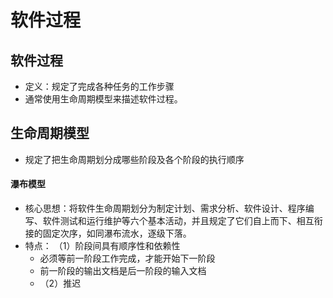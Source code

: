 # 软件过程
## 软件过程
- 定义：规定了完成各种任务的工作步骤
- 通常使用生命周期模型来描述软件过程。
## 生命周期模型
- 规定了把生命周期划分成哪些阶段及各个阶段的执行顺序
#### 瀑布模型
- 核心思想：将软件生命周期划分为制定计划、需求分析、软件设计、程序编写、软件测试和运行维护等六个基本活动，并且规定了它们自上而下、相互衔接的固定次序，如同瀑布流水，逐级下落。
- 特点：
（1）阶段间具有顺序性和依赖性
  - 必须等前一阶段工作完成，才能开始下一阶段
  - 前一阶段的输出文档是后一阶段的输入文档  
  - （2）推迟

